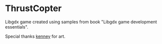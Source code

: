 # ThrustCopter
Libgdx game created using samples from book "Libgdx game development essentials".

Special thanks [kenney](http://www.kenney.nl/) for art.
